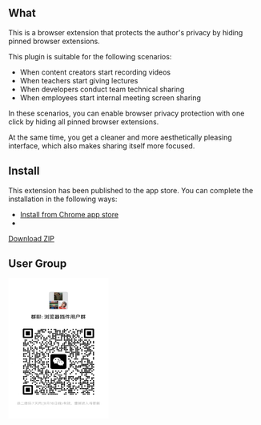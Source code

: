 ## What
This is a browser extension that protects the author's privacy by hiding
pinned browser extensions.

This plugin is suitable for the following scenarios:

- When content creators start recording videos
- When teachers start giving lectures
- When developers conduct team technical sharing
- When employees start internal meeting screen sharing

In these scenarios, you can enable browser privacy protection with one click by hiding all pinned browser extensions.

At the same time, you get a cleaner and more aesthetically pleasing interface, which also makes sharing itself more focused.


## Install

This extension has been published to the app store.
You can complete the installation in the following ways: 
- [Install from Chrome app store](https://chromewebstore.google.com/detail/up-mode/maiiinianakmklepgbpffmgmhpnoniem?hl=zh-CN&utm_source=ext_sidebar)
-  
[Download ZIP](https://github.com/cunzaizhuyi/up-mode-extension/raw/main/extension.zip)


## User Group

<img src="https://github.com/cunzaizhuyi/up-mode-extension/raw/main/wx-group.jpg" width="200" height="280">
